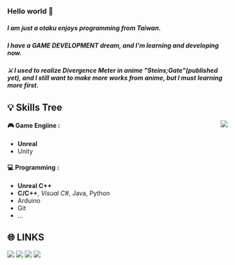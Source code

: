 ### Hello world 👋

##### I am just a otaku enjoys programming from Taiwan.
##### I have a GAME DEVELOPMENT dream, and I'm learning and developing now.

##### ⚔ I used to realize Divergence Meter in anime "Steins;Gate"(published yet), and I still want to make more works from anime, but I must learning more first.

💡 Skills Tree
---
<p><img align="right" src="https://github-readme-stats.vercel.app/api?username=KalinLai-void&show_icons=true&theme=city_lights"></p>

#### 🎮 Game Engiine :
- **Unreal**
- Unity
#### 💻 Programming : 
- **Unreal C++**
- **C/C++**, *Visual C#*, Java, Python
- Arduino
- Git
- ...

🌐 LINKS
---
<a href="https://kalinlai-void.github.io/" target="_blank"><img src="https://img.shields.io/badge/Blog--RED?style=social&logo=Hexo"></a>
<a href="https://www.facebook.com/Lai.Karlun/" target="_blank"><img src="https://img.shields.io/badge/facebook--blue?style=social&logo=Facebook"></a>
<a href="https://twitter.com/KalinLai_void" target="_blank"><img src="https://img.shields.io/badge/Twitter--blue?style=social&logo=Twitter"></a>
<a href="https://www.instagram.com/kalin_lai.void/" target="_blank"><img src="https://img.shields.io/badge/Instagram--blue?style=social&logo=Instagram"></a>

